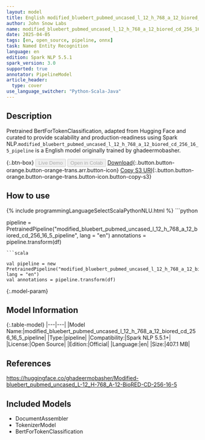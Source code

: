 ```yaml
---
layout: model
title: English modified_bluebert_pubmed_uncased_l_12_h_768_a_12_biored_cd_256_16_5_pipeline pipeline BertForTokenClassification from ghadeermobasher
author: John Snow Labs
name: modified_bluebert_pubmed_uncased_l_12_h_768_a_12_biored_cd_256_16_5_pipeline
date: 2025-04-05
tags: [en, open_source, pipeline, onnx]
task: Named Entity Recognition
language: en
edition: Spark NLP 5.5.1
spark_version: 3.0
supported: true
annotator: PipelineModel
article_header:
  type: cover
use_language_switcher: "Python-Scala-Java"
---
```


## Description

Pretrained BertForTokenClassification, adapted from Hugging Face and curated to provide scalability and production-readiness using Spark NLP.`modified_bluebert_pubmed_uncased_l_12_h_768_a_12_biored_cd_256_16_5_pipeline` is a English model originally trained by ghadeermobasher.

{:.btn-box}
<button class="button button-orange" disabled>Live Demo</button>
<button class="button button-orange" disabled>Open in Colab</button>
[Download](https://s3.amazonaws.com/auxdata.johnsnowlabs.com/public/models/modified_bluebert_pubmed_uncased_l_12_h_768_a_12_biored_cd_256_16_5_pipeline_en_5.5.1_3.0_1743850599787.zip){:.button.button-orange.button-orange-trans.arr.button-icon}
[Copy S3 URI](s3://auxdata.johnsnowlabs.com/public/models/modified_bluebert_pubmed_uncased_l_12_h_768_a_12_biored_cd_256_16_5_pipeline_en_5.5.1_3.0_1743850599787.zip){:.button.button-orange.button-orange-trans.button-icon.button-copy-s3}

## How to use



<div class="tabs-box" markdown="1">
{% include programmingLanguageSelectScalaPythonNLU.html %}
```python

pipeline = PretrainedPipeline("modified_bluebert_pubmed_uncased_l_12_h_768_a_12_biored_cd_256_16_5_pipeline", lang = "en")
annotations =  pipeline.transform(df)   

```
```scala

val pipeline = new PretrainedPipeline("modified_bluebert_pubmed_uncased_l_12_h_768_a_12_biored_cd_256_16_5_pipeline", lang = "en")
val annotations = pipeline.transform(df)

```
</div>

{:.model-param}
## Model Information

{:.table-model}
|---|---|
|Model Name:|modified_bluebert_pubmed_uncased_l_12_h_768_a_12_biored_cd_256_16_5_pipeline|
|Type:|pipeline|
|Compatibility:|Spark NLP 5.5.1+|
|License:|Open Source|
|Edition:|Official|
|Language:|en|
|Size:|407.1 MB|

## References

https://huggingface.co/ghadeermobasher/Modified-bluebert_pubmed_uncased_L-12_H-768_A-12-BioRED-CD-256-16-5

## Included Models

- DocumentAssembler
- TokenizerModel
- BertForTokenClassification